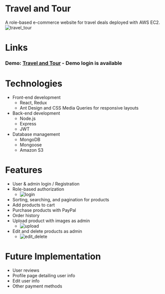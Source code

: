 # Travel and Tour 
A role-based e-commerce website for travel deals deployed with AWS EC2.
![travel_tour](https://user-images.githubusercontent.com/51396212/113906800-7d187280-9789-11eb-88f6-397b3d9cdbf6.png)

# Links
### Demo: [Travel and Tour](http://ec2-54-176-229-58.us-west-1.compute.amazonaws.com/) - Demo login is available

# Technologies
- Front-end development
	- React, Redux
	- Ant Design and CSS Media Queries for responsive layouts
- Back-end development
	- Node.js
	- Express
	- JWT
- Database management
	- MongoDB
	- Mongoose
	- Amazon S3
	
# Features
- User & admin login / Registration
- Role-based authorization
	- ![login](https://user-images.githubusercontent.com/51396212/113978940-74f81b80-97f9-11eb-8d65-b8ca672c2e4a.png)
- Sorting, searching, and pagination for products
- Add products to cart
- Purchase products with PayPal
- Order history
- Upload product with images as admin
	- ![upload](https://user-images.githubusercontent.com/51396212/113978936-732e5800-97f9-11eb-85ff-c3ce87f893dd.png)
- Edit and delete products as admin
	- ![edit_delete](https://user-images.githubusercontent.com/51396212/113978932-70336780-97f9-11eb-9ea4-288b1232adee.png)

# Future Implementation
- User reviews
- Profile page detailing user info
- Edit user info
- Other payment methods
